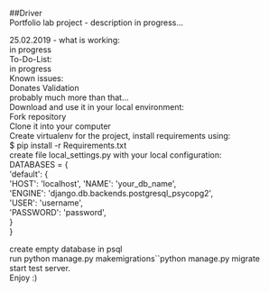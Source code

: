 ##Driver  
Portfolio lab project - description in progress...

25.02.2019 - what is working:  
in progress  
To-Do-List:  
in progress  
Known issues:  
Donates Validation  
probably much more than that...  
Download and use it in your local environment:  
Fork repository  
Clone it into your computer  
Create virtualenv for the project, install requirements using:  
$ pip install -r Requirements.txt  
create file local_settings.py with your local configuration:  
DATABASES = {  
       'default': {  
              'HOST': 'localhost', 
             'NAME': 'your_db_name',  
              'ENGINE': 'django.db.backends.postgresql_psycopg2',  
              'USER': 'username',  
              'PASSWORD': 'password',  
       }  
   }  
   
create empty database in psql  
run python manage.py makemigrations``python manage.py migrate  
start test server.  
Enjoy :)  

